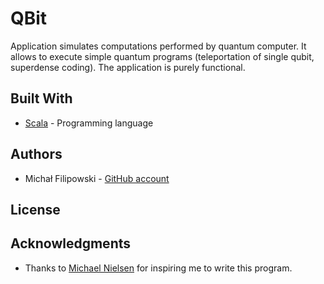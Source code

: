 # QBit

Application simulates computations performed by quantum computer. It allows to execute simple quantum programs 
(teleportation of single qubit, superdense coding). The application is purely functional.

## Built With

* [Scala](https://www.scala-lang.org) - Programming language

## Authors

* Michał Filipowski  - [GitHub account](https://github.com/michofilip) 

## License

## Acknowledgments

* Thanks to [Michael Nielsen](https://www.youtube.com/user/mnielsencourses/featured) for inspiring me to write this program.
